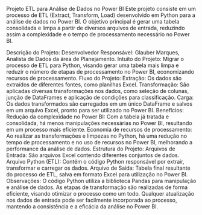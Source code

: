 Projeto ETL para Análise de Dados no Power BI
Este projeto consiste em um processo de ETL (Extract, Transform, Load) desenvolvido em Python para a análise de dados no Power BI. O objetivo principal é gerar uma tabela consolidada e limpa a partir de diversos arquivos de entrada, reduzindo assim a complexidade e o tempo de processamento necessário no Power BI.

Descrição do Projeto:
Desenvolvedor Responsável: Glauber Marques, Analista de Dados da área de Planejamento.
Intuito do Projeto: Migrar o processo de ETL para Python, visando gerar uma tabela mais limpa e reduzir o número de etapas de processamento no Power BI, economizando recursos de processamento.
Fluxo do Projeto:
Extração: Os dados são extraídos de diferentes fontes, como planilhas Excel.
Transformação: São aplicadas diversas transformações nos dados, como seleção de colunas, junção de DataFrames e aplicação de condições para classificação.
Carga: Os dados transformados são carregados em um único DataFrame e salvos em um arquivo Excel, pronto para ser utilizado no Power BI.
Benefícios:
Redução da complexidade no Power BI: Com a tabela já tratada e consolidada, há menos manipulações necessárias no Power BI, resultando em um processo mais eficiente.
Economia de recursos de processamento: Ao realizar as transformações e limpezas no Python, há uma redução no tempo de processamento e no uso de recursos no Power BI, melhorando a performance da análise de dados.
Estrutura do Projeto:
Arquivos de Entrada: São arquivos Excel contendo diferentes conjuntos de dados.
Arquivo Python (ETL): Contém o código Python responsável por extrair, transformar e carregar os dados.
Arquivo de Saída: Tabela final resultante do processo de ETL, salva em formato Excel para utilização no Power BI.
Observações:
O código Python utiliza a biblioteca Pandas para manipulação e análise de dados.
As etapas de transformação são realizadas de forma eficiente, visando otimizar o processo como um todo.
Qualquer atualização nos dados de entrada pode ser facilmente incorporada ao processo, mantendo a consistência e a eficácia da análise no Power BI.
